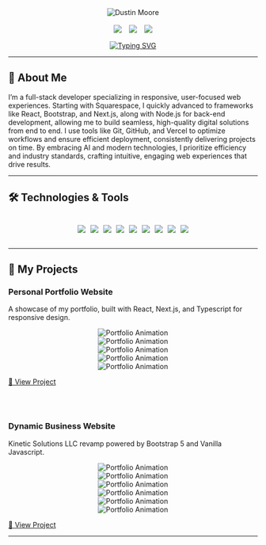 <div align="center">
  <img src="./Assets/Images/banner.jpg" alt="Dustin Moore">
</div>
<br>
<div align="center" style="display: flex; justify-content: center; gap: 15px;">
  <a href="https://www.dustinmoore.dev"><img src="https://img.shields.io/badge/Website-Dustin%20Moore-1E90FF?style=flat-square&logo=google-chrome"></a>
  <a href="mailto:dustinmmoore@icloud.com"><img src="https://img.shields.io/badge/Email-dustinmmoore%40icloud.com-6A5ACD?style=flat-square&logo=gmail"></a>
  <a href="https://www.linkedin.com/in/dustinmmoore"><img src="https://img.shields.io/badge/LinkedIn-Dustin%20Moore-00BFFF?style=flat-square&logo=linkedin"></a>
</div>
<br>
<div align="center">
<a href="https://git.io/typing-svg"><img src="https://readme-typing-svg.herokuapp.com?font=Fira+Code&size=16&pause=1000&color=B232F7&width=435&lines=%23%23+%3Cdev+class%3D%22IT+and+Web+Solutions+Engineer%22" alt="Typing SVG" /></a>
</div>

---

## 🚀 About Me
I’m a full-stack developer specializing in responsive, user-focused web experiences. Starting with Squarespace, I quickly advanced to frameworks like React, Bootstrap, and Next.js, along with Node.js for back-end development, allowing me to build seamless, high-quality digital solutions from end to end. I use tools like Git, GitHub, and Vercel to optimize workflows and ensure efficient deployment, consistently delivering projects on time. By embracing AI and modern technologies, I prioritize efficiency and industry standards, crafting intuitive, engaging web experiences that drive results.

---

## 🛠️ Technologies & Tools
<br>
<div align="center" style="flex-wrap: wrap; display: flex; justify-content: center; gap: 10px;">
  <img src="https://img.shields.io/badge/Code-HTML5-informational?style=flat&logo=html5&logoColor=white&color=6A5ACD">
  <img src="https://img.shields.io/badge/Code-CSS3-informational?style=flat&logo=css3&logoColor=white&color=6495ED">
  <img src="https://img.shields.io/badge/Code-JavaScript-informational?style=flat&logo=javascript&logoColor=white&color=00BFFF">
  <img src="https://img.shields.io/badge/Code-TypeScript-informational?style=flat&logo=typescript&logoColor=white&color=6A5ACD">
  <img src="https://img.shields.io/badge/Framework-React-informational?style=flat&logo=react&logoColor=white&color=1E90FF">
  <img src="https://img.shields.io/badge/Framework-Next.js-informational?style=flat&logo=nextdotjs&logoColor=white&color=6A5ACD">
  <img src="https://img.shields.io/badge/Framework-Bootstrap-informational?style=flat&logo=bootstrap&logoColor=white&color=4169E1">
  <img src="https://img.shields.io/badge/Version Control-Git-informational?style=flat&logo=git&logoColor=white&color=00BFFF">
  <img src="https://img.shields.io/badge/Deployment-Vercel-informational?style=flat&logo=vercel&logoColor=white&color=1E90FF">
</div>
<br>

---

## 🌟 My Projects
<div align="left">
  <h3>Personal Portfolio Website</h3>
  <p>A showcase of my portfolio, built with React, Next.js, and Typescript for responsive design.</p>
  <div align="center">
    <img src="./Assets/Images/dm1.jpg" alt="Portfolio Animation">
  </div>
</div>
  <div align="center">
    <img src="./Assets/Images/dm2.jpg" alt="Portfolio Animation">
  </div>
</div>
  <div align="center">
    <img src="./Assets/Images/dm3.jpg" alt="Portfolio Animation">
  </div>
</div>
  <div align="center">
    <img src="./Assets/Images/dm4.jpg" alt="Portfolio Animation">
  </div>
</div>
  <div align="center">
    <img src="./Assets/Images/dm5.jpg" alt="Portfolio Animation">
  </div>
    <p><a href="https://github.com/dustinmmoore/magic-portfolio">🔗 View Project</a></p>
</div>
<br><br>
<div align="left">
  <h3>Dynamic Business Website</h3>
  <p>Kinetic Solutions LLC revamp powered by Bootstrap 5 and  Vanilla Javascript.</p>
  <div align="center">
    <img src="./Assets/Images/ks1.jpg" alt="Portfolio Animation">
  </div>
</div>
</div>
  <div align="center">
    <img src="./Assets/Images/ks3.jpg" alt="Portfolio Animation">
  </div>
</div>
</div>
  <div align="center">
    <img src="./Assets/Images/ks5.jpg" alt="Portfolio Animation">
  </div>
</div>
  <div align="center">
    <img src="./Assets/Images/ks6.jpg" alt="Portfolio Animation">
  </div>
</div>
  <div align="center">
    <img src="./Assets/Images/ks7.jpg" alt="Portfolio Animation">
  </div>
</div>
  <div align="center">
    <img src="./Assets/Images/ks8.jpg" alt="Portfolio Animation">
  </div>
  <p><a href="https://github.com/dustinmmoore/kineticsolutionsllc">🔗 View Project</a></p>
</div>

---


